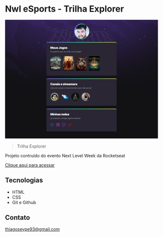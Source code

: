 # Nwl eSports - Trilha Explorer

![preview](./.github/preview.png)

> Trilha Explorer

Projeto contruído do evento Next Level Week da Rocketseat

[Clique aqui para acessar](https://seype.github.io/Nlw-Explorer/)

## Tecnologias
- HTML
- CSS
- Git e Github

## Contato

thiagoseype93@gmail.com
